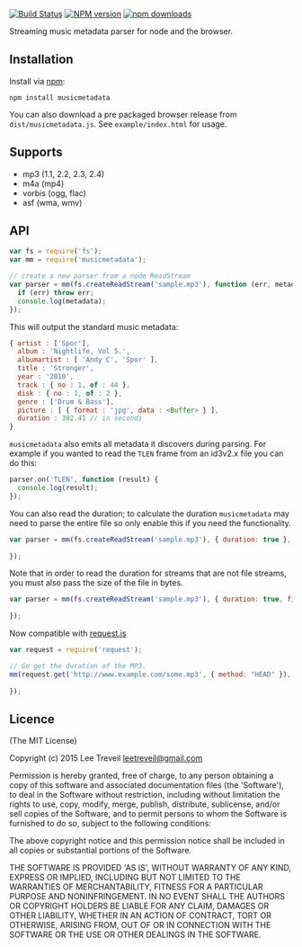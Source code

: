 [![Build Status][travis-image]][travis-url] [![NPM version][npm-image]][npm-url] [![npm downloads][npm-downloads-image]][npm-url]

Streaming music metadata parser for node and the browser.

Installation
------------
Install via [npm](http://npmjs.org):

```
npm install musicmetadata
```

You can also download a pre packaged browser release from `dist/musicmetadata.js`.
See `example/index.html` for usage.


Supports
-----------------
* mp3 (1.1, 2.2, 2.3, 2.4)
* m4a (mp4)
* vorbis (ogg, flac)
* asf (wma, wmv)


API
-----------------
```javascript
var fs = require('fs');
var mm = require('musicmetadata');

// create a new parser from a node ReadStream
var parser = mm(fs.createReadStream('sample.mp3'), function (err, metadata) {
  if (err) throw err;
  console.log(metadata);
});
```

This will output the standard music metadata:

```javascript
{ artist : ['Spor'],
  album : 'Nightlife, Vol 5.',
  albumartist : [ 'Andy C', 'Spor' ],
  title : 'Stronger',
  year : '2010',
  track : { no : 1, of : 44 },
  disk : { no : 1, of : 2 },
  genre : ['Drum & Bass'],
  picture : [ { format : 'jpg', data : <Buffer> } ],
  duration : 302.41 // in seconds
}
```

`musicmetadata` also emits all metadata it discovers during parsing. For example if you wanted to read the `TLEN` frame from an id3v2.x file you can do this:

```javascript
parser.on('TLEN', function (result) {
  console.log(result);
});
```

You can also read the duration; to calculate the duration `musicmetadata` may need to parse the entire file
so only enable this if you need the functionality.
```javascript
var parser = mm(fs.createReadStream('sample.mp3'), { duration: true }, function (err, metadata) {
  
});
```

Note that in order to read the duration for streams that are not file streams, you must also pass the size of the file in bytes.
```javascript
var parser = mm(fs.createReadStream('sample.mp3'), { duration: true, fileSize: 26838 }, function (err, metadata) {
  
});
```

Now compatible with [request.js](https://github.com/request/request)
```javascript
var request = require('request');

// Go get the duration of the MP3.
mm(request.get('http://www.example.com/some.mp3', { method: "HEAD" }), { duration: true }, function(err, metadata) {
  
});
```


Licence
-----------------

(The MIT License)

Copyright (c) 2015 Lee Treveil <leetreveil@gmail.com>

Permission is hereby granted, free of charge, to any person obtaining a copy of this software and associated documentation files (the 'Software'), to deal in the Software without restriction, including without limitation the rights to use, copy, modify, merge, publish, distribute, sublicense, and/or sell copies of the Software, and to permit persons to whom the Software is furnished to do so, subject to the following conditions:

The above copyright notice and this permission notice shall be included in all copies or substantial portions of the Software.

THE SOFTWARE IS PROVIDED 'AS IS', WITHOUT WARRANTY OF ANY KIND, EXPRESS OR IMPLIED, INCLUDING BUT NOT LIMITED TO THE WARRANTIES OF MERCHANTABILITY, FITNESS FOR A PARTICULAR PURPOSE AND NONINFRINGEMENT. IN NO EVENT SHALL THE AUTHORS OR COPYRIGHT HOLDERS BE LIABLE FOR ANY CLAIM, DAMAGES OR OTHER LIABILITY, WHETHER IN AN ACTION OF CONTRACT, TORT OR OTHERWISE, ARISING FROM, OUT OF OR IN CONNECTION WITH THE SOFTWARE OR THE USE OR OTHER DEALINGS IN THE SOFTWARE.

[npm-url]: https://npmjs.org/package/musicmetadata
[npm-image]: https://badge.fury.io/js/musicmetadata.svg
[npm-downloads-image]: http://img.shields.io/npm/dm/musicmetadata.svg

[travis-url]: https://travis-ci.org/leetreveil/musicmetadata
[travis-image]: https://api.travis-ci.org/leetreveil/musicmetadata.svg?branch=master
